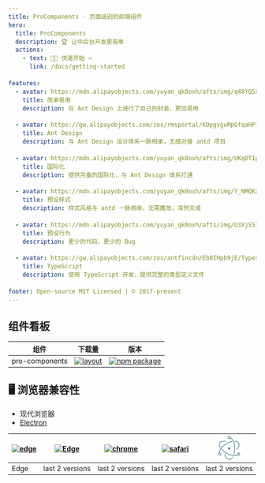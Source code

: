 ```yaml
---
title: ProComponents - 页面级别的前端组件
hero:
  title: ProComponents
  description: 🏆 让中后台开发更简单
  actions:
    - text: 🏮🏮 快速开始 →
      link: /docs/getting-started

features:
  - avatar: https://mdn.alipayobjects.com/yuyan_qk0oxh/afts/img/q48YQ5X4ytAAAAAAAAAAAAAAFl94AQBr
    title: 简单易用
    description: 在 Ant Design 上进行了自己的封装，更加易用

  - avatar: https://gw.alipayobjects.com/zos/rmsportal/KDpgvguMpGfqaHPjicRK.svg
    title: Ant Design
    description: 与 Ant Design 设计体系一脉相承，无缝对接 antd 项目

  - avatar: https://mdn.alipayobjects.com/yuyan_qk0oxh/afts/img/UKqDTIp55HYAAAAAAAAAAAAAFl94AQBr
    title: 国际化
    description: 提供完备的国际化，与 Ant Design 体系打通

  - avatar: https://mdn.alipayobjects.com/yuyan_qk0oxh/afts/img/Y_NMQKxw7OgAAAAAAAAAAAAAFl94AQBr
    title: 预设样式
    description: 样式风格与 antd 一脉相承，无需魔改，浑然天成

  - avatar: https://mdn.alipayobjects.com/yuyan_qk0oxh/afts/img/U3XjS5IA1tUAAAAAAAAAAAAAFl94AQBr
    title: 预设行为
    description: 更少的代码，更少的 Bug

  - avatar: https://gw.alipayobjects.com/zos/antfincdn/Eb8IHpb9jE/Typescript_logo_2020.svg
    title: TypeScript
    description: 使用 TypeScript 开发，提供完整的类型定义文件

footer: Open-source MIT Licensed | © 2017-present
---
```


## 组件看板

| 组件 | 下载量 | 版本 |
| --- | --- | --- |
| pro-components | [![layout](https://img.shields.io/npm/dw/@ant-design/pro-components.svg)](https://www.npmjs.com/package/@ant-design/pro-components) | [![npm package](https://img.shields.io/npm/v/@ant-design/pro-components.svg?style=flat-square?style=flat-square)](https://www.npmjs.com/package/@ant-design/pro-components) |

## 🖥 浏览器兼容性

- 现代浏览器
- [Electron](https://www.electronjs.org/)

| [![edge](https://raw.githubusercontent.com/alrra/browser-logos/master/src/edge/edge_48x48.png)](http://godban.github.io/browsers-support-badges/) | [![Edge](https://raw.githubusercontent.com/alrra/browser-logos/master/src/firefox/firefox_48x48.png)](http://godban.github.io/browsers-support-badges/) | [![chrome](https://raw.githubusercontent.com/alrra/browser-logos/master/src/chrome/chrome_48x48.png)](http://godban.github.io/browsers-support-badges/) | [![safari](https://raw.githubusercontent.com/alrra/browser-logos/master/src/safari/safari_48x48.png)](http://godban.github.io/browsers-support-badges/) | [![electron_48x48](https://raw.githubusercontent.com/alrra/browser-logos/master/src/electron/electron_48x48.png)](http://godban.github.io/browsers-support-badges/) |
| --- | --- | --- | --- | --- |
| Edge | last 2 versions | last 2 versions | last 2 versions | last 2 versions |
